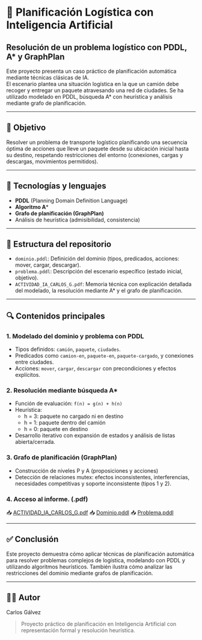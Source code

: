 # 🤖 Planificación Logística con Inteligencia Artificial  
## Resolución de un problema logístico con PDDL, A* y GraphPlan

Este proyecto presenta un caso práctico de planificación automática mediante técnicas clásicas de IA.  
El escenario plantea una situación logística en la que un camión debe recoger y entregar un paquete atravesando una red de ciudades. Se ha utilizado modelado en PDDL, búsqueda A* con heurística y análisis mediante grafo de planificación.

---

## 📌 Objetivo

Resolver un problema de transporte logístico planificando una secuencia óptima de acciones que lleve un paquete desde su ubicación inicial hasta su destino, respetando restricciones del entorno (conexiones, cargas y descargas, movimientos permitidos).

---

## 🧰 Tecnologías y lenguajes

- **PDDL** (Planning Domain Definition Language)  
- **Algoritmo A***  
- **Grafo de planificación (GraphPlan)**  
- Análisis de heurística (admisibilidad, consistencia)  

---

## 📁 Estructura del repositorio

- `dominio.pddl`: Definición del dominio (tipos, predicados, acciones: mover, cargar, descargar).  
- `problema.pddl`: Descripción del escenario específico (estado inicial, objetivo).  
- `ACTIVIDAD_IA_CARLOS_G.pdf`: Memoria técnica con explicación detallada del modelado, la resolución mediante A* y el grafo de planificación.  

---

## 🔍 Contenidos principales

### 1. Modelado del dominio y problema con PDDL  
- Tipos definidos: `camión`, `paquete`, `ciudades`.  
- Predicados como `camion-en`, `paquete-en`, `paquete-cargado`, y conexiones entre ciudades.  
- Acciones: `mover`, `cargar`, `descargar` con precondiciones y efectos explícitos.

### 2. Resolución mediante búsqueda A*  
- Función de evaluación: `f(n) = g(n) + h(n)`  
- Heurística:
  - h = 3: paquete no cargado ni en destino
  - h = 1: paquete dentro del camión
  - h = 0: paquete en destino  
- Desarrollo iterativo con expansión de estados y análisis de listas abierta/cerrada.  

### 3. Grafo de planificación (GraphPlan)  
- Construcción de niveles P y A (proposiciones y acciones)  
- Detección de relaciones mutex: efectos inconsistentes, interferencias, necesidades competitivas y soporte inconsistente (tipos 1 y 2).

### 4. Acceso al informe. (.pdf)
📥 [ACTIVIDAD_IA_CARLOS_G.pdf](./ACTIVIDAD_IA_CARLOS_G.pdf)
📥 [Dominio.pddl](./dominio.pddl)
📥 [Problema.pddl](./problema.pddl)

---

## ✅ Conclusión

Este proyecto demuestra cómo aplicar técnicas de planificación automática para resolver problemas complejos de logística, modelando con PDDL y utilizando algoritmos heurísticos. También ilustra cómo analizar las restricciones del dominio mediante grafos de planificación.

---

## 🧑‍💻 Autor

Carlos Gálvez

> Proyecto práctico de planificación en Inteligencia Artificial con representación formal y resolución heurística.


